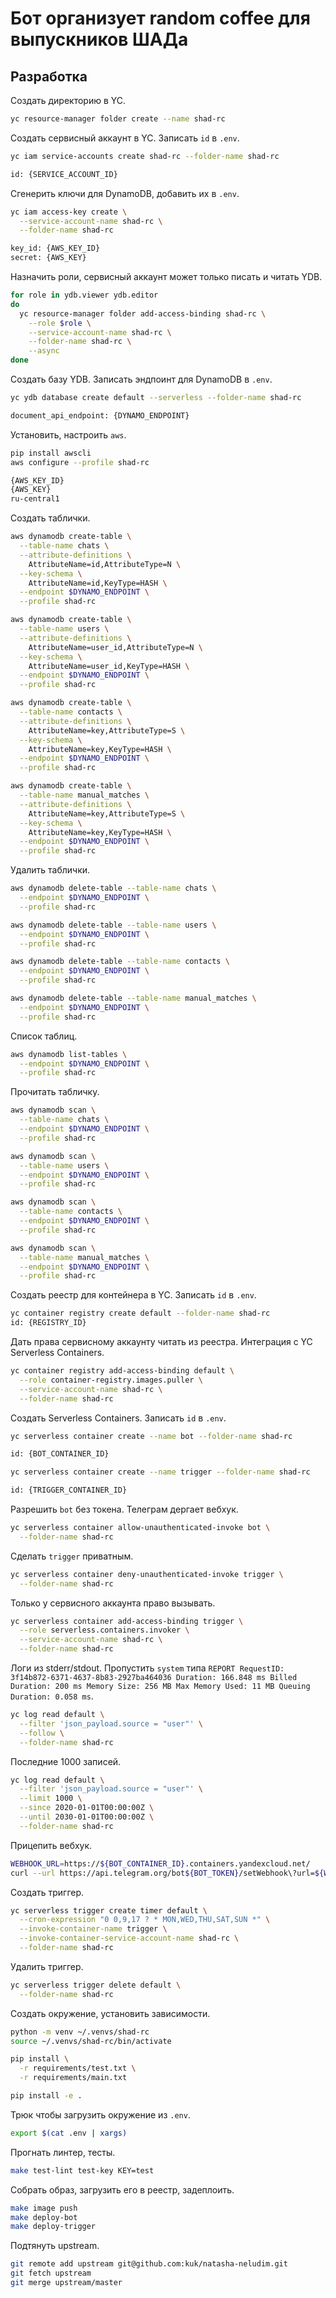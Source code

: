
# Бот организует random coffee для выпускников ШАДа

## Разработка

Создать директорию в YC.

```bash
yc resource-manager folder create --name shad-rc
```

Создать сервисный аккаунт в YC. Записать `id` в `.env`.

```bash
yc iam service-accounts create shad-rc --folder-name shad-rc

id: {SERVICE_ACCOUNT_ID}
```

Сгенерить ключи для DynamoDB, добавить их в `.env`.

```bash
yc iam access-key create \
  --service-account-name shad-rc \
  --folder-name shad-rc

key_id: {AWS_KEY_ID}
secret: {AWS_KEY}
```

Назначить роли, сервисный аккаунт может только писать и читать YDB.

```bash
for role in ydb.viewer ydb.editor
do
  yc resource-manager folder add-access-binding shad-rc \
    --role $role \
    --service-account-name shad-rc \
    --folder-name shad-rc \
    --async
done
```

Создать базу YDB. Записать эндпоинт для DynamoDB в `.env`.

```bash
yc ydb database create default --serverless --folder-name shad-rc

document_api_endpoint: {DYNAMO_ENDPOINT}
```

Установить, настроить `aws`.

```bash
pip install awscli
aws configure --profile shad-rc

{AWS_KEY_ID}
{AWS_KEY}
ru-central1
```

Создать таблички.

```bash
aws dynamodb create-table \
  --table-name chats \
  --attribute-definitions \
    AttributeName=id,AttributeType=N \
  --key-schema \
    AttributeName=id,KeyType=HASH \
  --endpoint $DYNAMO_ENDPOINT \
  --profile shad-rc

aws dynamodb create-table \
  --table-name users \
  --attribute-definitions \
    AttributeName=user_id,AttributeType=N \
  --key-schema \
    AttributeName=user_id,KeyType=HASH \
  --endpoint $DYNAMO_ENDPOINT \
  --profile shad-rc

aws dynamodb create-table \
  --table-name contacts \
  --attribute-definitions \
    AttributeName=key,AttributeType=S \
  --key-schema \
    AttributeName=key,KeyType=HASH \
  --endpoint $DYNAMO_ENDPOINT \
  --profile shad-rc

aws dynamodb create-table \
  --table-name manual_matches \
  --attribute-definitions \
    AttributeName=key,AttributeType=S \
  --key-schema \
    AttributeName=key,KeyType=HASH \
  --endpoint $DYNAMO_ENDPOINT \
  --profile shad-rc
```

Удалить таблички.

```bash
aws dynamodb delete-table --table-name chats \
  --endpoint $DYNAMO_ENDPOINT \
  --profile shad-rc

aws dynamodb delete-table --table-name users \
  --endpoint $DYNAMO_ENDPOINT \
  --profile shad-rc

aws dynamodb delete-table --table-name contacts \
  --endpoint $DYNAMO_ENDPOINT \
  --profile shad-rc

aws dynamodb delete-table --table-name manual_matches \
  --endpoint $DYNAMO_ENDPOINT \
  --profile shad-rc
```

Список таблиц.

```bash
aws dynamodb list-tables \
  --endpoint $DYNAMO_ENDPOINT \
  --profile shad-rc
```

Прочитать табличку.

```bash
aws dynamodb scan \
  --table-name chats \
  --endpoint $DYNAMO_ENDPOINT \
  --profile shad-rc

aws dynamodb scan \
  --table-name users \
  --endpoint $DYNAMO_ENDPOINT \
  --profile shad-rc

aws dynamodb scan \
  --table-name contacts \
  --endpoint $DYNAMO_ENDPOINT \
  --profile shad-rc

aws dynamodb scan \
  --table-name manual_matches \
  --endpoint $DYNAMO_ENDPOINT \
  --profile shad-rc
```

Создать реестр для контейнера в YC. Записать `id` в `.env`.

```bash
yc container registry create default --folder-name shad-rc
id: {REGISTRY_ID}
```

Дать права сервисному аккаунту читать из реестра. Интеграция с YC Serverless Containers.

```bash
yc container registry add-access-binding default \
  --role container-registry.images.puller \
  --service-account-name shad-rc \
  --folder-name shad-rc
```

Создать Serverless Containers. Записать `id` в `.env`.

```bash
yc serverless container create --name bot --folder-name shad-rc

id: {BOT_CONTAINER_ID}

yc serverless container create --name trigger --folder-name shad-rc

id: {TRIGGER_CONTAINER_ID}
```

Разрешить `bot` без токена. Телеграм дергает вебхук.

```bash
yc serverless container allow-unauthenticated-invoke bot \
  --folder-name shad-rc
```

Сделать `trigger` приватным.

```bash
yc serverless container deny-unauthenticated-invoke trigger \
  --folder-name shad-rc
```

Только у сервисного аккаунта право вызывать.

```bash
yc serverless container add-access-binding trigger \
  --role serverless.containers.invoker \
  --service-account-name shad-rc \
  --folder-name shad-rc
```

Логи из stderr/stdout. Пропустить `system` типа `REPORT RequestID: 3f14b872-6371-4637-8b83-2927ba464036 Duration: 166.848 ms Billed Duration: 200 ms Memory Size: 256 MB Max Memory Used: 11 MB Queuing Duration: 0.058 ms`.

```bash
yc log read default \
  --filter 'json_payload.source = "user"' \
  --follow \
  --folder-name shad-rc
```

Последние 1000 записей.

```bash
yc log read default \
  --filter 'json_payload.source = "user"' \
  --limit 1000 \
  --since 2020-01-01T00:00:00Z \
  --until 2030-01-01T00:00:00Z \
  --folder-name shad-rc
```

Прицепить вебхук.

```bash
WEBHOOK_URL=https://${BOT_CONTAINER_ID}.containers.yandexcloud.net/
curl --url https://api.telegram.org/bot${BOT_TOKEN}/setWebhook\?url=${WEBHOOK_URL}
```

Создать триггер.

```bash
yc serverless trigger create timer default \
  --cron-expression "0 0,9,17 ? * MON,WED,THU,SAT,SUN *" \
  --invoke-container-name trigger \
  --invoke-container-service-account-name shad-rc \
  --folder-name shad-rc
```

Удалить триггер.

```bash
yc serverless trigger delete default \
  --folder-name shad-rc
```

Создать окружение, установить зависимости.

```bash
python -m venv ~/.venvs/shad-rc
source ~/.venvs/shad-rc/bin/activate

pip install \
  -r requirements/test.txt \
  -r requirements/main.txt

pip install -e .
```

Трюк чтобы загрузить окружение из `.env`.

```bash
export $(cat .env | xargs)
```

Прогнать линтер, тесты.

```bash
make test-lint test-key KEY=test
```

Собрать образ, загрузить его в реестр, задеплоить.

```bash
make image push
make deploy-bot
make deploy-trigger
```

Подтянуть upstream.

```bash
git remote add upstream git@github.com:kuk/natasha-neludim.git
git fetch upstream
git merge upstream/master
```
